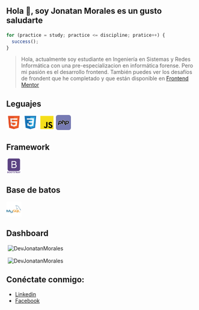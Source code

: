 ## **Hola 👋, soy Jonatan Morales es un gusto saludarte**

```js
for (practice = study; practice <= discipline; pratice++) {
  success();
}
```

> Hola, actualmente soy estudiante en Ingeniería en Sistemas y Redes Informática con una pre-especializacion en informática forense. Pero mi pasión es el desarrollo frontend. También puedes ver los desafíos de frondent que he completado y que están disponible en [Frontend Mentor](https://www.frontendmentor.io/profile/DevJonatanMorales)

## Leguajes

[<img src="./img/html_icon.svg" alt="HTML5" width="40" height="40"/>](#)
[<img src="./img/css_icon.svg" alt="CSS3" width="40" height="40"/>](#)
[<img src="./img/js_icon.svg" alt="Javascript" width="40" height="40"/>](#)
[<img src="./img/php_icon.svg" alt="PHP" width="40" height="40"/>](#)

## Framework

[<img src="./img/bootstrap_icon.svg" alt="Bootstrap" background-color="#FFF" width="40" height="40"/>](#)

## Base de batos

[<img src="./img/mysql_icon.png" alt="MySql" width="40" height="40"/>](#)

## Dashboard

<p>&nbsp;<img align="center" src="https://github-readme-stats.vercel.app/api/top-langs?username=DevJonatanMorales&show_icons=true&title_color=1e2735&text_color=405472&bg_color=e1e6ee&locale=en" alt="DevJonatanMorales" /></p>

<p>&nbsp;<img align="center" src="https://github-readme-stats.vercel.app/api?username=DevJonatanMorales&show_icons=true&title_color=1e2735&text_color=405472&bg_color=e1e6ee&locale=en" alt="DevJonatanMorales" /></p>

## Conéctate conmigo:

- [Linkedin](https://www.linkedin.com/in/jonatan-morales-7b4617232/)
- [Facebook](https://www.facebook.com/jonatan.morales.3572846/)

